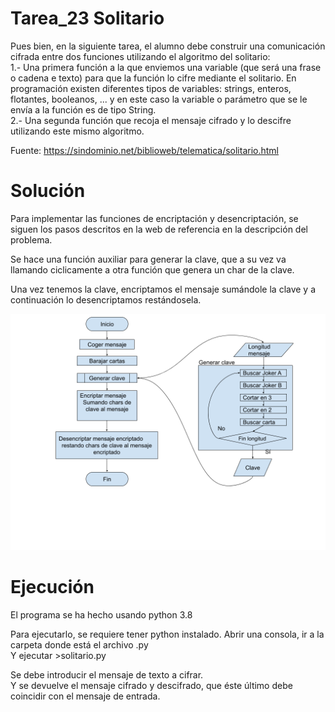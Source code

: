 
# Tarea_23 Solitario

Pues bien, en la siguiente tarea, el alumno debe construir una comunicación cifrada entre dos funciones utilizando el algoritmo del solitario:  
1.- Una primera función a la que enviemos una variable (que será una frase o cadena e texto) para que la función lo cifre mediante el solitario. En programación existen diferentes tipos de variables: strings, enteros, flotantes, booleanos, ... y en este caso la variable o parámetro que se le envía a la función es de tipo String.  
2.- Una segunda función que recoja el mensaje cifrado y lo descifre utilizando este mismo algoritmo.  

Fuente: https://sindominio.net/biblioweb/telematica/solitario.html  


# Solución

Para implementar las funciones de encriptación y desencriptación, se siguen los pasos descritos en la web de referencia en la descripción del problema.  

Se hace una función auxiliar para generar la clave, que a su vez va llamando ciclicamente a otra función que genera un char de la clave.  

Una vez tenemos la clave, encriptamos el mensaje sumándole la clave y a continuación lo desencriptamos restándosela.  

![Diagrama de Flujo](solitario.png) 


# Ejecución

El programa se ha hecho usando python 3.8  
  
Para ejecutarlo, se requiere tener python instalado. Abrir una consola, ir a la carpeta donde está el archivo .py  
Y ejecutar >solitario.py  

Se debe introducir el mensaje de texto a cifrar.  
Y se devuelve el mensaje cifrado y descifrado, que éste último debe coincidir con el mensaje de entrada.  
